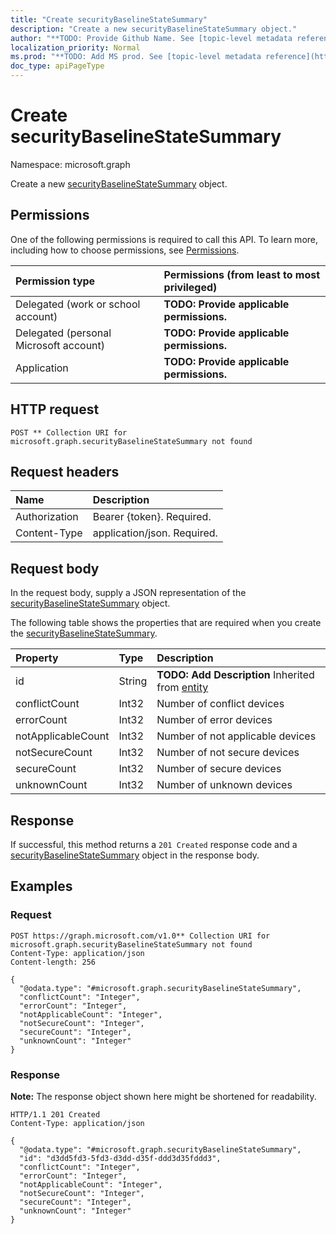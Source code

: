 ```yaml
---
title: "Create securityBaselineStateSummary"
description: "Create a new securityBaselineStateSummary object."
author: "**TODO: Provide Github Name. See [topic-level metadata reference](https://msgo.azurewebsites.net/add/document/guidelines/metadata.html#topic-level-metadata)**"
localization_priority: Normal
ms.prod: "**TODO: Add MS prod. See [topic-level metadata reference](https://msgo.azurewebsites.net/add/document/guidelines/metadata.html#topic-level-metadata)**"
doc_type: apiPageType
---
```


# Create securityBaselineStateSummary
Namespace: microsoft.graph



Create a new [securityBaselineStateSummary](../resources/securitybaselinestatesummary.md) object.

## Permissions
One of the following permissions is required to call this API. To learn more, including how to choose permissions, see [Permissions](/graph/permissions-reference).

|Permission type|Permissions (from least to most privileged)|
|:---|:---|
|Delegated (work or school account)|**TODO: Provide applicable permissions.**|
|Delegated (personal Microsoft account)|**TODO: Provide applicable permissions.**|
|Application|**TODO: Provide applicable permissions.**|

## HTTP request

<!-- {
  "blockType": "ignored"
}
-->
``` http
POST ** Collection URI for microsoft.graph.securityBaselineStateSummary not found
```

## Request headers
|Name|Description|
|:---|:---|
|Authorization|Bearer {token}. Required.|
|Content-Type|application/json. Required.|

## Request body
In the request body, supply a JSON representation of the [securityBaselineStateSummary](../resources/securitybaselinestatesummary.md) object.

The following table shows the properties that are required when you create the [securityBaselineStateSummary](../resources/securitybaselinestatesummary.md).

|Property|Type|Description|
|:---|:---|:---|
|id|String|**TODO: Add Description** Inherited from [entity](../resources/entity.md)|
|conflictCount|Int32|Number of conflict devices|
|errorCount|Int32|Number of error devices|
|notApplicableCount|Int32|Number of not applicable devices|
|notSecureCount|Int32|Number of not secure devices|
|secureCount|Int32|Number of secure devices|
|unknownCount|Int32|Number of unknown devices|



## Response

If successful, this method returns a `201 Created` response code and a [securityBaselineStateSummary](../resources/securitybaselinestatesummary.md) object in the response body.

## Examples

### Request
<!-- {
  "blockType": "request",
  "name": "create_securitybaselinestatesummary_from_"
}
-->
``` http
POST https://graph.microsoft.com/v1.0** Collection URI for microsoft.graph.securityBaselineStateSummary not found
Content-Type: application/json
Content-length: 256

{
  "@odata.type": "#microsoft.graph.securityBaselineStateSummary",
  "conflictCount": "Integer",
  "errorCount": "Integer",
  "notApplicableCount": "Integer",
  "notSecureCount": "Integer",
  "secureCount": "Integer",
  "unknownCount": "Integer"
}
```


### Response
**Note:** The response object shown here might be shortened for readability.
<!-- {
  "blockType": "response",
  "truncated": true,
  "@odata.type": "microsoft.graph.securityBaselineStateSummary"
}
-->
``` http
HTTP/1.1 201 Created
Content-Type: application/json

{
  "@odata.type": "#microsoft.graph.securityBaselineStateSummary",
  "id": "d3dd5fd3-5fd3-d3dd-d35f-ddd3d35fddd3",
  "conflictCount": "Integer",
  "errorCount": "Integer",
  "notApplicableCount": "Integer",
  "notSecureCount": "Integer",
  "secureCount": "Integer",
  "unknownCount": "Integer"
}
```

